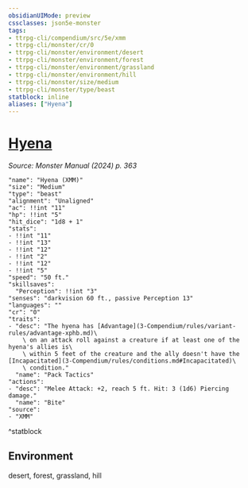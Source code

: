 ```yaml
---
obsidianUIMode: preview
cssclasses: json5e-monster
tags:
- ttrpg-cli/compendium/src/5e/xmm
- ttrpg-cli/monster/cr/0
- ttrpg-cli/monster/environment/desert
- ttrpg-cli/monster/environment/forest
- ttrpg-cli/monster/environment/grassland
- ttrpg-cli/monster/environment/hill
- ttrpg-cli/monster/size/medium
- ttrpg-cli/monster/type/beast
statblock: inline
aliases: ["Hyena"]
---
```

# [Hyena](3-Compendium\bestiary\beast/hyena-xmm.md)
*Source: Monster Manual (2024) p. 363*  

```statblock
"name": "Hyena (XMM)"
"size": "Medium"
"type": "beast"
"alignment": "Unaligned"
"ac": !!int "11"
"hp": !!int "5"
"hit_dice": "1d8 + 1"
"stats":
- !!int "11"
- !!int "13"
- !!int "12"
- !!int "2"
- !!int "12"
- !!int "5"
"speed": "50 ft."
"skillsaves":
  "Perception": !!int "3"
"senses": "darkvision 60 ft., passive Perception 13"
"languages": ""
"cr": "0"
"traits":
- "desc": "The hyena has [Advantage](3-Compendium/rules/variant-rules/advantage-xphb.md)\
    \ on an attack roll against a creature if at least one of the hyena's allies is\
    \ within 5 feet of the creature and the ally doesn't have the [Incapacitated](3-Compendium/rules/conditions.md#Incapacitated)\
    \ condition."
  "name": "Pack Tactics"
"actions":
- "desc": "Melee Attack: +2, reach 5 ft. Hit: 3 (1d6) Piercing damage."
  "name": "Bite"
"source":
- "XMM"
```
^statblock

## Environment

desert, forest, grassland, hill